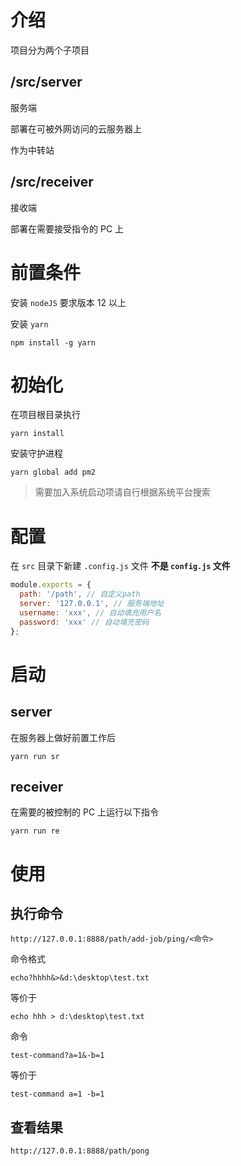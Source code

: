 # 介绍
项目分为两个子项目

## /src/server

服务端

部署在可被外网访问的云服务器上

作为中转站
## /src/receiver
接收端

部署在需要接受指令的 PC 上


# 前置条件

安装 `nodeJS` 要求版本 12 以上

安装 `yarn`
```shell
npm install -g yarn
```
# 初始化
在项目根目录执行
```shell
yarn install
```
安装守护进程
```
yarn global add pm2
```

> 需要加入系统启动项请自行根据系统平台搜索

# 配置
在 `src` 目录下新建 `.config.js` 文件 **不是 `config.js` 文件**
```js
module.exports = {
  path: '/path', // 自定义path
  server: '127.0.0.1', // 服务端地址
  username: 'xxx', // 自动填充用户名
  password: 'xxx' // 自动填充密码
};
```

# 启动

## server
在服务器上做好前置工作后
```
yarn run sr 
```
## receiver
在需要的被控制的 PC 上运行以下指令
```
yarn run re
```

# 使用

## 执行命令
```
http://127.0.0.1:8888/path/add-job/ping/<命令>
```
命令格式
```
echo?hhhh&>&d:\desktop\test.txt
```
等价于
```
echo hhh > d:\desktop\test.txt
```

命令

```
test-command?a=1&-b=1
```
等价于
```
test-command a=1 -b=1
```

## 查看结果
```
http://127.0.0.1:8888/path/pong
```
